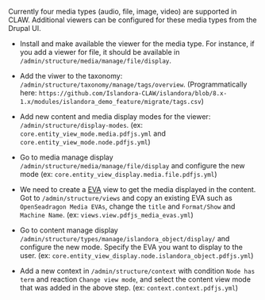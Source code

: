 Currently four media types (audio, file, image, video) are supported in CLAW.  Additional viewers can be configured for these media types from the Drupal UI.  

* Install and make available the viewer for the media type. For instance, if you add a viewer for file, it should be available in `/admin/structure/media/manage/file/display`.

* Add the viwer to the taxonomy: `/admin/structure/taxonomy/manage/tags/overview`.  (Programmatically here: `https://github.com/Islandora-CLAW/islandora/blob/8.x-1.x/modules/islandora_demo_feature/migrate/tags.csv`)

* Add new content and media display modes for the viewer: `/admin/structure/display-modes`.  (ex: `core.entity_view_mode.media.pdfjs.yml` and `core.entity_view_mode.node.pdfjs.yml`)

* Go to media manage display `/admin/structure/media/manage/file/display` and configure the new mode (ex: `core.entity_view_display.media.file.pdfjs.yml`)

* We need to create a [EVA](https://www.drupal.org/project/eva) view to get the media displayed in the content.  Got to `/admin/structure/views` and copy an existing EVA such as `OpenSeadragon Media EVAs`, change the `title` and `Format/Show` and ` Machine Name`. (ex: `views.view.pdfjs_media_evas.yml`)

* Go to content manage display `/admin/structure/types/manage/islandora_object/display/` and configure the new mode. Specify the EVA you want to display to the user. (ex: `core.entity_view_display.node.islandora_object.pdfjs.yml`)

* Add a new context in `/admin/structure/context` with condition `Node has term` and reaction `Change view mode`, and select the content view mode that was added in the above step.  (ex: `context.context.pdfjs.yml`)


